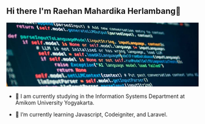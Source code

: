 ## Hi there I'm Raehan Mahardika Herlambang👋

![Raehannsz](img/code.jpeg)

<!--
**Raehannsz/Raehannsz** is a ✨ _special_ ✨ repository because its `README.md` (this file) appears on your GitHub profile.

Here are some ideas to get you started:

- 🔭 I’m currently working on ...
- 🌱 I’m currently learning ...
- 👯 I’m looking to collaborate on ...
- 🤔 I’m looking for help with ...
- 💬 Ask me about ...
- 📫 How to reach me: ...
- 😄 Pronouns: ...
- ⚡ Fun fact: ...
-->

- 🔭 I am currently studying in the Information Systems Department at Amikom University Yogyakarta.

- 🌱 I’m currently learning Javascript, Codeigniter, and Laravel.
